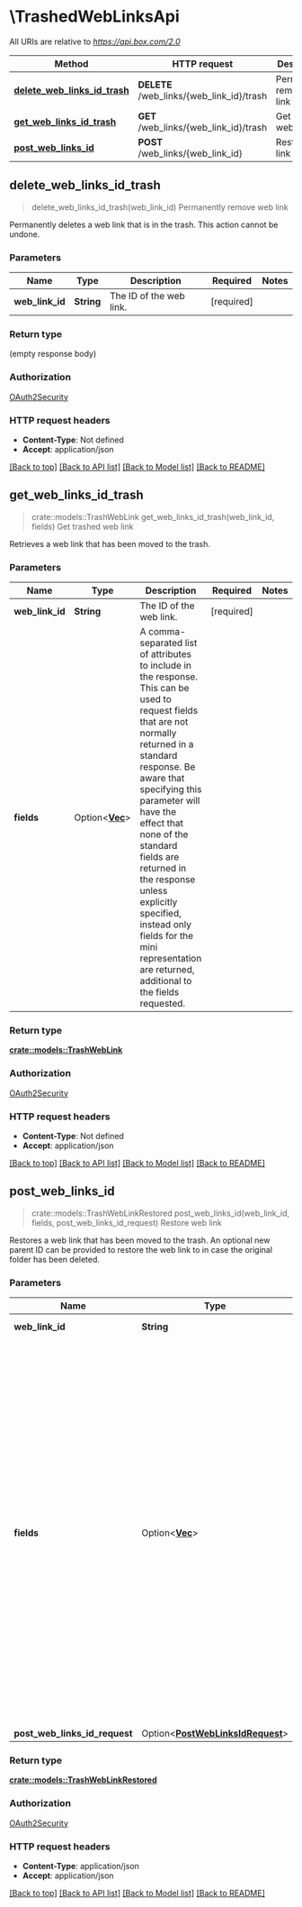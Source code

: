 # \TrashedWebLinksApi

All URIs are relative to *https://api.box.com/2.0*

Method | HTTP request | Description
------------- | ------------- | -------------
[**delete_web_links_id_trash**](TrashedWebLinksApi.md#delete_web_links_id_trash) | **DELETE** /web_links/{web_link_id}/trash | Permanently remove web link
[**get_web_links_id_trash**](TrashedWebLinksApi.md#get_web_links_id_trash) | **GET** /web_links/{web_link_id}/trash | Get trashed web link
[**post_web_links_id**](TrashedWebLinksApi.md#post_web_links_id) | **POST** /web_links/{web_link_id} | Restore web link



## delete_web_links_id_trash

> delete_web_links_id_trash(web_link_id)
Permanently remove web link

Permanently deletes a web link that is in the trash. This action cannot be undone.

### Parameters


Name | Type | Description  | Required | Notes
------------- | ------------- | ------------- | ------------- | -------------
**web_link_id** | **String** | The ID of the web link. | [required] |

### Return type

 (empty response body)

### Authorization

[OAuth2Security](../README.md#OAuth2Security)

### HTTP request headers

- **Content-Type**: Not defined
- **Accept**: application/json

[[Back to top]](#) [[Back to API list]](../README.md#documentation-for-api-endpoints) [[Back to Model list]](../README.md#documentation-for-models) [[Back to README]](../README.md)


## get_web_links_id_trash

> crate::models::TrashWebLink get_web_links_id_trash(web_link_id, fields)
Get trashed web link

Retrieves a web link that has been moved to the trash.

### Parameters


Name | Type | Description  | Required | Notes
------------- | ------------- | ------------- | ------------- | -------------
**web_link_id** | **String** | The ID of the web link. | [required] |
**fields** | Option<[**Vec<String>**](String.md)> | A comma-separated list of attributes to include in the response. This can be used to request fields that are not normally returned in a standard response.  Be aware that specifying this parameter will have the effect that none of the standard fields are returned in the response unless explicitly specified, instead only fields for the mini representation are returned, additional to the fields requested. |  |

### Return type

[**crate::models::TrashWebLink**](TrashWebLink.md)

### Authorization

[OAuth2Security](../README.md#OAuth2Security)

### HTTP request headers

- **Content-Type**: Not defined
- **Accept**: application/json

[[Back to top]](#) [[Back to API list]](../README.md#documentation-for-api-endpoints) [[Back to Model list]](../README.md#documentation-for-models) [[Back to README]](../README.md)


## post_web_links_id

> crate::models::TrashWebLinkRestored post_web_links_id(web_link_id, fields, post_web_links_id_request)
Restore web link

Restores a web link that has been moved to the trash.  An optional new parent ID can be provided to restore the  web link to in case the original folder has been deleted.

### Parameters


Name | Type | Description  | Required | Notes
------------- | ------------- | ------------- | ------------- | -------------
**web_link_id** | **String** | The ID of the web link. | [required] |
**fields** | Option<[**Vec<String>**](String.md)> | A comma-separated list of attributes to include in the response. This can be used to request fields that are not normally returned in a standard response.  Be aware that specifying this parameter will have the effect that none of the standard fields are returned in the response unless explicitly specified, instead only fields for the mini representation are returned, additional to the fields requested. |  |
**post_web_links_id_request** | Option<[**PostWebLinksIdRequest**](PostWebLinksIdRequest.md)> |  |  |

### Return type

[**crate::models::TrashWebLinkRestored**](TrashWebLinkRestored.md)

### Authorization

[OAuth2Security](../README.md#OAuth2Security)

### HTTP request headers

- **Content-Type**: application/json
- **Accept**: application/json

[[Back to top]](#) [[Back to API list]](../README.md#documentation-for-api-endpoints) [[Back to Model list]](../README.md#documentation-for-models) [[Back to README]](../README.md)

